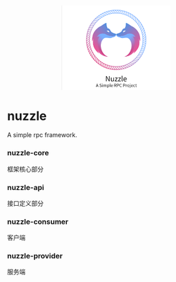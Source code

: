 <p align="center" >
    <a href="https://github.com/sakiila/nuzzle"><img src="https://raw.githubusercontent.com/sakiila/nuzzle/main/nuzzle.png" width="50%"></a>
</p>

# nuzzle
A simple rpc framework.

### nuzzle-core
框架核心部分

### nuzzle-api
接口定义部分

### nuzzle-consumer
客户端

### nuzzle-provider
服务端
